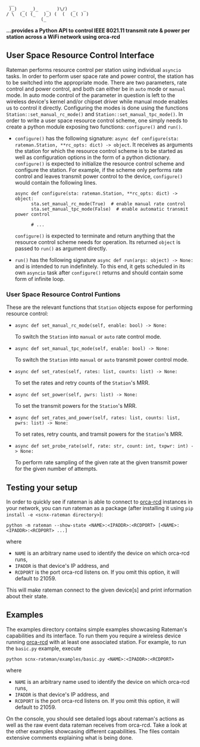 ```
 __                             
 )_)  _  _)_   _   )\/)  _   _  
/ \  (_( (_   )_) (  (  (_( ) ) 
             (_                 
```

**...provides a Python API to control IEEE 8021.11 transmit rate & power per station across a WiFi network using orca-rcd**


## User Space Resource Control Interface
Rateman performs resource control per station using individual `asyncio` tasks. In order to perform user space rate and power control, the station has to be switched into the appropriate mode. There are two parameters, rate control and power control, and both can either be in `auto` mode or `manual` mode. In auto mode control of the parameter in question is left to the wireless device's kernel and/or chipset driver while manual mode enables us to control it directly. Configuring the modes is done using the functions `Station::set_manual_rc_mode()` and `Station::set_manual_tpc_mode()`.
In order to write a user space resource control scheme, one simply needs to create a python module exposing two functions: `configure()` and `run()`.

- `configure()` has the following signature: `async def configure(sta: rateman.Station, **rc_opts: dict) -> object`. It receives as arguments the station for which the resource control scheme is to be started as well as configuration options in the form of a python dictionary. `configure()` is expected to initialize the resource control scheme and configure the station. For example, if the scheme only performs rate control and leaves transmit power control to the device, `configure()` would contain the following lines.

  ```
  async def configure(sta: rateman.Station, **rc_opts: dict) -> object:
        sta.set_manual_rc_mode(True)  # enable manual rate control
        sta.set_manual_tpc_mode(False)  # enable automatic transmit power control

        # ...
  ```

  `configure()` is expected to terminate and return anything that the resource control scheme needs for operation. Its returned `object` is passed to `run()` as argument directly.

- `run()` has the following signature `async def run(args: object) -> None:` and is intended to run indefinitely. To this end, it gets scheduled in its own `asyncio` task after `configure()` returns and should contain some form of infinite loop.

### User Space Resource Control Funtions
These are the relevant functions that `Station` objects expose for performing resource control:

- `async def set_manual_rc_mode(self, enable: bool) -> None:`

  To switch the `Station` into `manual` or `auto` rate control mode.
- `async def set_manual_tpc_mode(self, enable: bool) -> None:`

  To switch the `Station` into `manual` or `auto` transmit power control mode.
- `async def set_rates(self, rates: list, counts: list) -> None:`

  To set the rates and retry counts of the `Station`'s MRR.
- `async def set_power(self, pwrs: list) -> None:`

  To set the transmit powers for the `Station`'s MRR.
- `async def set_rates_and_power(self, rates: list, counts: list, pwrs: list) -> None:`

  To set rates, retry counts, and tramsit powers for the `Station`'s MRR.
- `async def set_probe_rate(self, rate: str, count: int, txpwr: int) -> None:`

  To perform rate sampling of the given rate at the given transmit power for the given number of attempts.

## Testing your setup

In order to quickly see if rateman is able to connect to [orca-rcd](https://github.com/SupraCoNeX/orca-rcd) instances in your network, you can run rateman as a package (after installing it using `pip install -e <scnx-rateman directory>`):
```
python -m rateman --show-state <NAME>:<IPADDR>:<RCDPORT> [<NAME>:<IPADDR>:<RCDPORT> ...]
```
where

- `NAME` is an arbitrary name used to identify the device on which orca-rcd runs,
- `IPADDR` is that device's IP address, and
- `RCDPORT` is the port orca-rcd listens on. If you omit this option, it will default to 21059.

This will make rateman connect to the given device\[s\] and print information about their state.

## Examples

The examples directory contains simple examples showcasing Rateman's capabilities and its interface. To run them you require a wireless device running [orca-rcd](https://github.com/SupraCoNeX/orca-rcd) with at least one associated station. For example, to run the `basic.py` example, execute
```
python scnx-rateman/examples/basic.py <NAME>:<IPADDR>:<RCDPORT>
```

where 

- `NAME` is an arbitrary name used to identify the device on which orca-rcd runs,
- `IPADDR` is that device's IP address, and
- `RCDPORT` is the port orca-rcd listens on. If you omit this option, it will default to 21059.

On the console, you should see detailed logs about rateman's actions as well as the raw event data rateman receives from orca-rcd. Take a look at the other examples showcasing different capabilities. The files contain extensive comments explaining what is being done.
